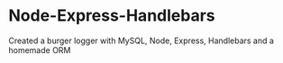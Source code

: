 # Node-Express-Handlebars
Created a burger logger with MySQL, Node, Express, Handlebars and a homemade ORM
